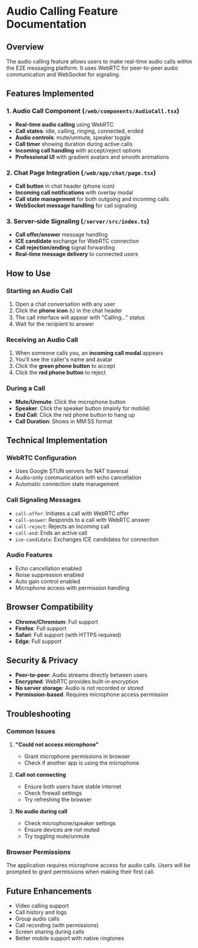 # Audio Calling Feature Documentation

## Overview
The audio calling feature allows users to make real-time audio calls within the E2E messaging platform. It uses WebRTC for peer-to-peer audio communication and WebSocket for signaling.

## Features Implemented

### 1. Audio Call Component (`/web/components/AudioCall.tsx`)
- **Real-time audio calling** using WebRTC
- **Call states**: idle, calling, ringing, connected, ended
- **Audio controls**: mute/unmute, speaker toggle
- **Call timer** showing duration during active calls
- **Incoming call handling** with accept/reject options
- **Professional UI** with gradient avatars and smooth animations

### 2. Chat Page Integration (`/web/app/chat/page.tsx`)
- **Call button** in chat header (phone icon)
- **Incoming call notifications** with overlay modal
- **Call state management** for both outgoing and incoming calls
- **WebSocket message handling** for call signaling

### 3. Server-side Signaling (`/server/src/index.ts`)
- **Call offer/answer** message handling
- **ICE candidate** exchange for WebRTC connection
- **Call rejection/ending** signal forwarding
- **Real-time message delivery** to connected users

## How to Use

### Starting an Audio Call
1. Open a chat conversation with any user
2. Click the **phone icon** (📞) in the chat header
3. The call interface will appear with "Calling..." status
4. Wait for the recipient to answer

### Receiving an Audio Call
1. When someone calls you, an **incoming call modal** appears
2. You'll see the caller's name and avatar
3. Click the **green phone button** to accept
4. Click the **red phone button** to reject

### During a Call
- **Mute/Unmute**: Click the microphone button
- **Speaker**: Click the speaker button (mainly for mobile)
- **End Call**: Click the red phone button to hang up
- **Call Duration**: Shows in MM:SS format

## Technical Implementation

### WebRTC Configuration
- Uses Google STUN servers for NAT traversal
- Audio-only communication with echo cancellation
- Automatic connection state management

### Call Signaling Messages
- `call-offer`: Initiates a call with WebRTC offer
- `call-answer`: Responds to a call with WebRTC answer
- `call-reject`: Rejects an incoming call
- `call-end`: Ends an active call
- `ice-candidate`: Exchanges ICE candidates for connection

### Audio Features
- Echo cancellation enabled
- Noise suppression enabled
- Auto gain control enabled
- Microphone access with permission handling

## Browser Compatibility
- **Chrome/Chromium**: Full support
- **Firefox**: Full support
- **Safari**: Full support (with HTTPS required)
- **Edge**: Full support

## Security & Privacy
- **Peer-to-peer**: Audio streams directly between users
- **Encrypted**: WebRTC provides built-in encryption
- **No server storage**: Audio is not recorded or stored
- **Permission-based**: Requires microphone access permission

## Troubleshooting

### Common Issues
1. **"Could not access microphone"**
   - Grant microphone permissions in browser
   - Check if another app is using the microphone

2. **Call not connecting**
   - Ensure both users have stable internet
   - Check firewall settings
   - Try refreshing the browser

3. **No audio during call**
   - Check microphone/speaker settings
   - Ensure devices are not muted
   - Try toggling mute/unmute

### Browser Permissions
The application requires microphone access for audio calls. Users will be prompted to grant permissions when making their first call.

## Future Enhancements
- Video calling support
- Call history and logs
- Group audio calls
- Call recording (with permissions)
- Screen sharing during calls
- Better mobile support with native ringtones
